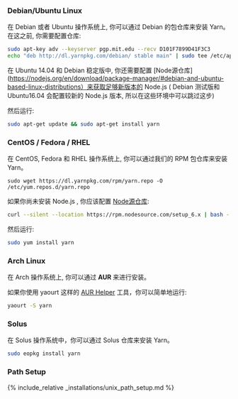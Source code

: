 ### Debian/Ubuntu Linux

在 Debian 或者 Ubuntu 操作系统上, 你可以通过 Debian 的包仓库来安装 Yarn。
在这之前, 你需要配置仓库:

```sh
sudo apt-key adv --keyserver pgp.mit.edu --recv D101F7899D41F3C3
echo "deb http://dl.yarnpkg.com/debian/ stable main" | sudo tee /etc/apt/sources.list.d/yarn.list
```

在 Ubuntu 14.04 和 Debian 稳定版中, 你还需要配置 [Node源仓库](https://nodejs.org/en/download/package-manager/#debian-and-ubuntu-based-linux-distributions）来获取足够新版本的 Node.js ( Debian 测试版和 Ubuntu16.04 会配置较新的 Node.js 版本,  所以在这些环境中可以跳过这步)

然后运行:

```sh
sudo apt-get update && sudo apt-get install yarn
```

### CentOS / Fedora / RHEL

在 CentOS, Fedora 和 RHEL 操作系统上, 你可以通过我们的 RPM 包仓库来安装 Yarn。

```
sudo wget https://dl.yarnpkg.com/rpm/yarn.repo -O /etc/yum.repos.d/yarn.repo
```

如果你尚未安装 Node.js , 你应该配置 [Node源仓库](https://nodejs.org/en/download/package-manager/#enterprise-linux-and-fedora):

```sh
curl --silent --location https://rpm.nodesource.com/setup_6.x | bash -
```

然后运行:

```sh
sudo yum install yarn
```

### Arch Linux

在 Arch 操作系统上, 你可以通过 **AUR** 来进行安装。

如果你使用 yaourt 这样的 [AUR Helper](https://wiki.archlinux.org/index.php/AUR_helpers) 工具，你可以简单地运行:

```sh
yaourt -S yarn
```

### Solus

在 Solus 操作系统中，你可以通过 Solus 仓库来安装 Yarn。

```sh
sudo eopkg install yarn
```

### Path Setup

{% include_relative _installations/unix_path_setup.md %}
